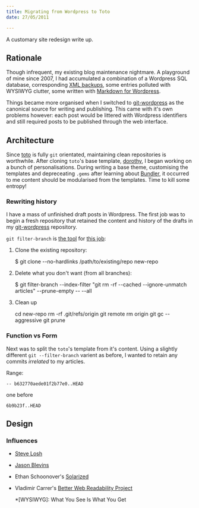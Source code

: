```yaml
---
title: Migrating from Wordpress to Toto
date: 27/05/2011

---
```


A customary site redesign write up.

## Rationale

Though infrequent, my existing blog maintenance nightmare. A playground of mine
since 2007, I had accumulated a combination of a Wordpress SQL database,
corresponding [XML backups][wpexport], some entries polluted with WYSIWYG
clutter, some written with [Markdown for Wordpress][md4wp].

Things became more organised when I switched to [git-wordpress][] as the
canonical source for writing and publishing. This came with it's own problems
however: each post would be littered with Wordpress identifiers and still
required posts to be published through the web interface.

## Architecture

Since [toto][] is fully `git` orientated, maintaining clean repositories is
worthwhile. After cloning `toto`'s base template, [dorothy][], I began working
on a bunch of personalisations. During writing a base theme, customising the
templates and depreceating `.gems` after learning about [Bundler][], it occurred
to me content should be modularised from the templates. Time to kill some
entropy!

### Rewriting history

I have a mass of unfinished draft posts in Wordpress. The first job was to
begin a fresh repository that retained the content and history of the drafts in
my [git-wordpress][] repository.

`git filter-branch` is [the tool][gfb1] for [this job][gfb2]:

1. Clone the existing repository:

    $ git clone --no-hardlinks /path/to/existing/repo new-repo

2. Delete what you don't want (from all branches):

    $ git filter-branch --index-filter "git rm -rf --cached --ignore-unmatch
        articles" --prune-empty -- --all 

3. Clean up
    
    cd new-repo
    rm -rf .git/refs/origin
    git remote rm origin
    git gc --aggressive
    git prune

### Function vs Form

Next was to split the `toto`'s template from it's content. Using a slightly
different `git --filter-branch` varient as before, I wanted to retain any
commits *irrelated* to my articles.

Range:

    -- b632770aede01f2b77e0..HEAD

one before

    6b9b23f..HEAD

## Design

### Influences

* [Steve Losh][sjl]
* [Jason Blevins][jblevins]
* Ethan Schoonover's [Solarized][]
* Vladimir Carrer's [Better Web Readability Project][readability]

  [toto]: http://cloudhead.io/toto
  [dorothy]: https://github.com/cloudhead/dorothy
  [Bundler]: http://gembundler.com/
  [sjl]: http://stevelosh.com/blog/2010/01/moving-from-django-to-hyde/
  [jblevins]: http://jblevins.org/log/kindle-dx
  [Solarized]: http://ethanschoonover.com/solarized
  [readability]: https://code.google.com/p/better-web-readability-project/
  [wpexport]: https://github.com/tlvince/scripts/blob/bash/wordpress-export.sh
  [md4wp]: https://wordpress.org/extend/plugins/markdown-for-wordpress-and-bbpress/
  [git-wordpress]: https://github.com/brool/git-wordpress
  [gfb1]: http://airbladesoftware.com/notes/moving-a-subdirectory-into-a-separate-git-repository
  [gfb2]: http://stackoverflow.com/questions/3223053/how-to-remove-old-commits-after-filter-branch

  *[WYSIWYG]: What You See Is What You Get
